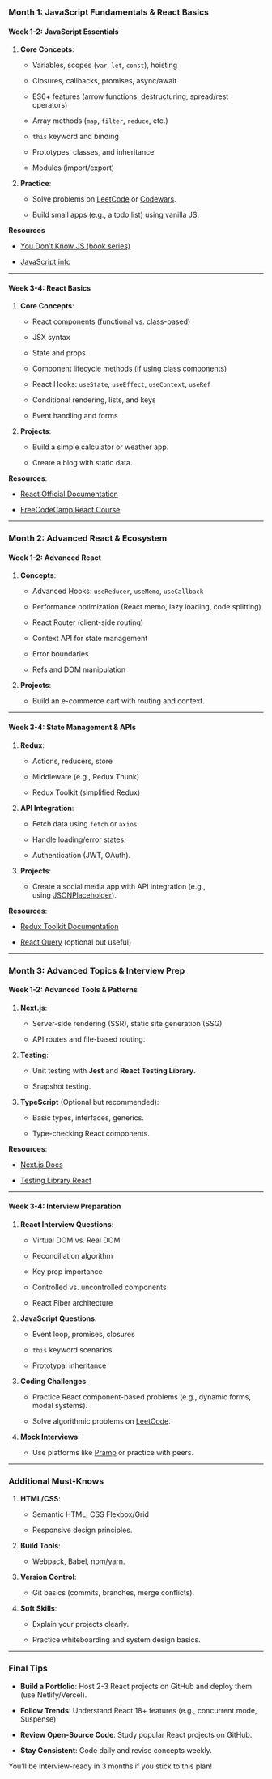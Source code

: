 ### **Month 1: JavaScript Fundamentals & React Basics**

#### **Week 1-2: JavaScript Essentials**

1. **Core Concepts**:
    
    - Variables, scopes (`var`, `let`, `const`), hoisting
        
    - Closures, callbacks, promises, async/await
        
    - ES6+ features (arrow functions, destructuring, spread/rest operators)
        
    - Array methods (`map`, `filter`, `reduce`, etc.)
        
    - `this` keyword and binding
        
    - Prototypes, classes, and inheritance
        
    - Modules (import/export)
        
2. **Practice**:
    
    - Solve problems on [LeetCode](https://leetcode.com/) or [Codewars](https://www.codewars.com/).
        
    - Build small apps (e.g., a todo list) using vanilla JS.
        

**Resources**


- [You Don’t Know JS (book series)](https://github.com/getify/You-Dont-Know-JS)
    
- [JavaScript.info](https://javascript.info/)
    

---

#### **Week 3-4: React Basics**

1. **Core Concepts**:
    
    - React components (functional vs. class-based)
        
    - JSX syntax
        
    - State and props
        
    - Component lifecycle methods (if using class components)
        
    - React Hooks: `useState`, `useEffect`, `useContext`, `useRef`
        
    - Conditional rendering, lists, and keys
        
    - Event handling and forms
        
2. **Projects**:
    
    - Build a simple calculator or weather app.
        
    - Create a blog with static data.
        

**Resources**:

- [React Official Documentation](https://react.dev/)
    
- [FreeCodeCamp React Course](https://www.freecodecamp.org/learn/front-end-development-libraries/react/)
    

---

### **Month 2: Advanced React & Ecosystem**

#### **Week 1-2: Advanced React**

1. **Concepts**:
    
    - Advanced Hooks: `useReducer`, `useMemo`, `useCallback`
        
    - Performance optimization (React.memo, lazy loading, code splitting)
        
    - React Router (client-side routing)
        
    - Context API for state management
        
    - Error boundaries
        
    - Refs and DOM manipulation
        
2. **Projects**:
    
    - Build an e-commerce cart with routing and context.
        

---

#### **Week 3-4: State Management & APIs**

1. **Redux**:
    
    - Actions, reducers, store
        
    - Middleware (e.g., Redux Thunk)
        
    - Redux Toolkit (simplified Redux)
        
2. **API Integration**:
    
    - Fetch data using `fetch` or `axios`.
        
    - Handle loading/error states.
        
    - Authentication (JWT, OAuth).
        
3. **Projects**:
    
    - Create a social media app with API integration (e.g., using [JSONPlaceholder](https://jsonplaceholder.typicode.com/)).
        

**Resources**:

- [Redux Toolkit Documentation](https://redux-toolkit.js.org/)
    
- [React Query](https://tanstack.com/query/latest) (optional but useful)
    

---

### **Month 3: Advanced Topics & Interview Prep**

#### **Week 1-2: Advanced Tools & Patterns**

1. **Next.js**:
    
    - Server-side rendering (SSR), static site generation (SSG)
        
    - API routes and file-based routing.
        
2. **Testing**:
    
    - Unit testing with **Jest** and **React Testing Library**.
        
    - Snapshot testing.
        
3. **TypeScript** (Optional but recommended):
    
    - Basic types, interfaces, generics.
        
    - Type-checking React components.
        

**Resources**:

- [Next.js Docs](https://nextjs.org/docs)
    
- [Testing Library React](https://testing-library.com/docs/react-testing-library/intro/)
    

---

#### **Week 3-4: Interview Preparation**

1. **React Interview Questions**:
    
    - Virtual DOM vs. Real DOM
        
    - Reconciliation algorithm
        
    - Key prop importance
        
    - Controlled vs. uncontrolled components
        
    - React Fiber architecture
        
2. **JavaScript Questions**:
    
    - Event loop, promises, closures
        
    - `this` keyword scenarios
        
    - Prototypal inheritance
        
3. **Coding Challenges**:
    
    - Practice React component-based problems (e.g., dynamic forms, modal systems).
        
    - Solve algorithmic problems on [LeetCode](https://leetcode.com/).
        
4. **Mock Interviews**:
    
    - Use platforms like [Pramp](https://www.pramp.com/) or practice with peers.
        

---

### **Additional Must-Knows**

1. **HTML/CSS**:
    
    - Semantic HTML, CSS Flexbox/Grid
        
    - Responsive design principles.
        
2. **Build Tools**:
    
    - Webpack, Babel, npm/yarn.
        
3. **Version Control**:
    
    - Git basics (commits, branches, merge conflicts).
        
4. **Soft Skills**:
    
    - Explain your projects clearly.
        
    - Practice whiteboarding and system design basics.
        

---

### **Final Tips**

- **Build a Portfolio**: Host 2-3 React projects on GitHub and deploy them (use Netlify/Vercel).
    
- **Follow Trends**: Understand React 18+ features (e.g., concurrent mode, Suspense).
    
- **Review Open-Source Code**: Study popular React projects on GitHub.
    
- **Stay Consistent**: Code daily and revise concepts weekly.
    

You’ll be interview-ready in 3 months if you stick to this plan!